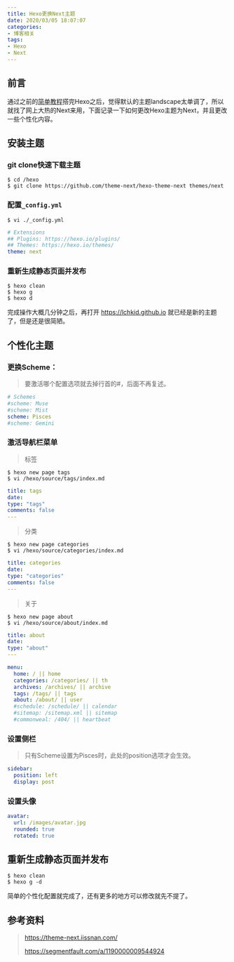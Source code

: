```yaml
---
title: Hexo更换Next主题
date: 2020/03/05 18:07:07
categories:
- 博客相关
tags:
- Hexo
- Next
---
```


## 前言

通过之前的[简单教程](/2020/基于CentOS8部署Hexo并发布到GithubPages简单记录/)搭完Hexo之后，觉得默认的主题landscape太单调了，所以就找了网上大热的Next来用，下面记录一下如何更改Hexo主题为Next，并且更改一些个性化内容。





## 安装主题

### git clone快速下载主题

```shell
$ cd /hexo
$ git clone https://github.com/theme-next/hexo-theme-next themes/next
```

<!-- more -->

### 配置`_config.yml`

```shell
$ vi ./_config.yml
```

```yaml
# Extensions
## Plugins: https://hexo.io/plugins/
## Themes: https://hexo.io/themes/
theme: next
```

### 重新生成静态页面并发布

```shell
$ hexo clean
$ hexo g
$ hexo d
```


完成操作大概几分钟之后，再打开 https://lchkid.github.io 就已经是新的主题了，但是还是很简陋。





## 个性化主题

### 更换Scheme：

> 要激活哪个配置选项就去掉行首的#，后面不再复述。

```yaml
# Schemes
#scheme: Muse
#scheme: Mist
scheme: Pisces
#scheme: Gemini
```

### 激活导航栏菜单

> 标签

```shell
$ hexo new page tags
$ vi /hexo/source/tags/index.md
```
```yaml
title: tags
date: 
type: "tags"
comments: false
---
```
> 分类

```shell
$ hexo new page categories
$ vi /hexo/source/categories/index.md
```
```yaml
title: categories
date: 
type: "categories"
comments: false
---
```
> 关于

```shell
$ hexo new page about
$ vi /hexo/source/about/index.md
```
```yaml
title: about
date: 
type: "about"
---
```

```yaml
menu:
  home: / || home
  categories: /categories/ || th
  archives: /archives/ || archive
  tags: /tags/ || tags
  about: /about/ || user
  #schedule: /schedule/ || calendar
  #sitemap: /sitemap.xml || sitemap
  #commonweal: /404/ || heartbeat
```

### 设置侧栏

> 只有Scheme设置为Pisces时，此处的position选项才会生效。

```yaml
sidebar:
  position: left
  display: post
```

### 设置头像

```yaml
avatar:
  url: /images/avatar.jpg
  rounded: true
  rotated: true
```





## 重新生成静态页面并发布

```shell
$ hexo clean
$ hexo g -d
```



简单的个性化配置就完成了，还有更多的地方可以修改就先不提了。





## 参考资料
> https://theme-next.iissnan.com/
>
> https://segmentfault.com/a/1190000009544924
